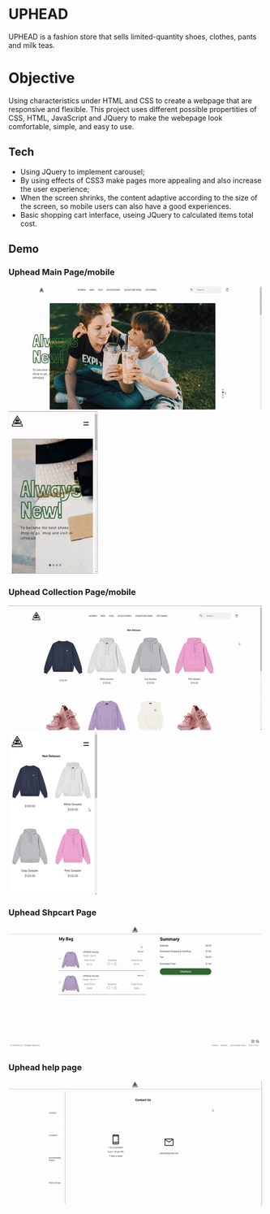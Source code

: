 
# UPHEAD
UPHEAD is a fashion store that sells limited-quantity shoes, clothes, pants and milk teas.
# Objective
Using characteristics under HTML and CSS to create a webpage that are responsive and flexible. This project uses different possible propertities of CSS, HTML, JavaScript and JQuery to make the webepage look comfortable, simple, and easy to use.

## Tech

- Using JQuery to implement carousel;
- By using effects of CSS3 make pages more appealing and also increase the user experience;
- When the screen shrinks, the content adaptive according to the size of the screen, so mobile users can also have a good experiences.
- Basic shopping cart interface, useing JQuery to calculated items total cost. 

## Demo
  ### Uphead Main Page/mobile                                                           
![image](https://github.com/AuroraDai/E---Commercial/blob/main/gif/webshow.gif)      ![image](https://github.com/AuroraDai/E---Commercial/blob/main/gif/e-commerical-reponsive.gif)     
 ### Uphead Collection Page/mobile       
![image](https://github.com/AuroraDai/E---Commercial/blob/main/gif/e-commercial-women.gif)
![image](https://github.com/AuroraDai/E---Commercial/blob/main/gif/e-commerical-women-responsive.gif)
 ### Uphead Shpcart Page       
![image](https://github.com/AuroraDai/E---Commercial/blob/main/gif/e-commercial-shopcart.gif)
### Uphead help page
![image](https://github.com/AuroraDai/E---Commercial/blob/main/gif/e-commercial-footer.gif)
